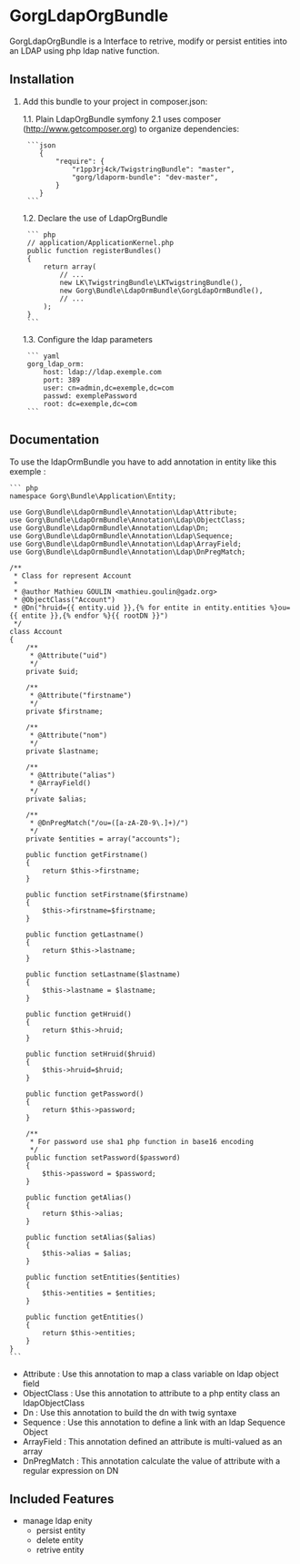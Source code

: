 GorgLdapOrgBundle
===================

GorgLdapOrgBundle is a Interface to retrive, modify or persist entities into an LDAP using php ldap native function.

Installation
------------

1. Add this bundle to your project in composer.json:

    1.1. Plain LdapOrgBundle
        symfony 2.1 uses composer (http://www.getcomposer.org) to organize dependencies:

        ```json
           {
               "require": {
                   "r1pp3rj4ck/TwigstringBundle": "master",
                   "gorg/ldaporm-bundle": "dev-master",
               }
           }
        ```
    1.2. Declare the use of LdapOrgBundle
    
        ``` php
        // application/ApplicationKernel.php
        public function registerBundles()
        {
            return array(
                // ...
    			new LK\TwigstringBundle\LKTwigstringBundle(),
                new Gorg\Bundle\LdapOrmBundle\GorgLdapOrmBundle(),
                // ...
            );
        }
        ```
	
    1.3. Configure the ldap parameters
    
        ``` yaml
        gorg_ldap_orm:
            host: ldap://ldap.exemple.com
            port: 389
            user: cn=admin,dc=exemple,dc=com
            passwd: exemplePassword
            root: dc=exemple,dc=com
        ```

Documentation
-------------

To use the ldapOrmBundle you have to add annotation in entity like this exemple :

    ``` php
    namespace Gorg\Bundle\Application\Entity;

    use Gorg\Bundle\LdapOrmBundle\Annotation\Ldap\Attribute;
    use Gorg\Bundle\LdapOrmBundle\Annotation\Ldap\ObjectClass;
    use Gorg\Bundle\LdapOrmBundle\Annotation\Ldap\Dn;
    use Gorg\Bundle\LdapOrmBundle\Annotation\Ldap\Sequence;
    use Gorg\Bundle\LdapOrmBundle\Annotation\Ldap\ArrayField;
    use Gorg\Bundle\LdapOrmBundle\Annotation\Ldap\DnPregMatch;

    /**
     * Class for represent Account 
     * 
     * @author Mathieu GOULIN <mathieu.goulin@gadz.org>
     * @ObjectClass("Account")
     * @Dn("hruid={{ entity.uid }},{% for entite in entity.entities %}ou={{ entite }},{% endfor %}{{ rootDN }}")
     */
    class Account
    {
        /**
         * @Attribute("uid")
         */
        private $uid;

        /**
         * @Attribute("firstname")
         */
        private $firstname;

        /**
         * @Attribute("nom")
         */
        private $lastname;
        
        /**
         * @Attribute("alias")
         * @ArrayField()
         */
        private $alias;
        
        /**
         * @DnPregMatch("/ou=([a-zA-Z0-9\.]+)/")
         */
        private $entities = array("accounts");
	
        public function getFirstname()
        {
            return $this->firstname;
        }

        public function setFirstname($firstname)
        {
            $this->firstname=$firstname;
        }

        public function getLastname()
        {
            return $this->lastname;
        }
		
        public function setLastname($lastname)
        {
            $this->lastname = $lastname;
        }

        public function getHruid()
        {
            return $this->hruid;
        }

   		public function setHruid($hruid)
        {
            $this->hruid=$hruid;
        }

        public function getPassword()
        {
            return $this->password;
        }
		
        /**
		 * For password use sha1 php function in base16 encoding
		 */
		public function setPassword($password)
        {
            $this->password = $password;
        }
        
	    public function getAlias()
        {
            return $this->alias;
        }
        
		public function setAlias($alias)
        {
            $this->alias = $alias;
        }

        public function setEntities($entities)
        {
            $this->entities = $entities;
        }

        public function getEntities()
        {
            return $this->entities;
        }
    }
    ```

* Attribute : Use this annotation to map a class variable on ldap object field
* ObjectClass : Use this annotation to attribute to a php entity class an ldapObjectClass
* Dn : Use this annotation to build the dn with twig syntaxe
* Sequence : Use this annotation to define a link with an ldap Sequence Object
* ArrayField : This annotation defined an attribute is multi-valued as an array 
* DnPregMatch : This annotation calculate the value of attribute with a regular expression on DN
	
Included Features
-----------------

* manage ldap enity
  * persist entity
  * delete entity
  * retrive entity 
